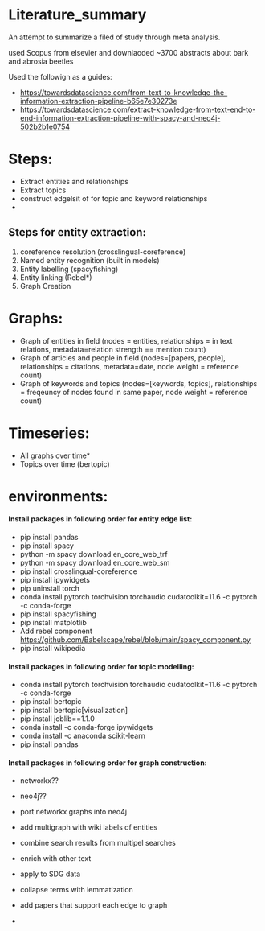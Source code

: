 # Literature_summary
An attempt to summarize a filed of study through meta analysis.

used Scopus from elsevier and downlaoded ~3700 abstracts about bark and abrosia beetles

Used the followign as a guides:
- https://towardsdatascience.com/from-text-to-knowledge-the-information-extraction-pipeline-b65e7e30273e
- https://towardsdatascience.com/extract-knowledge-from-text-end-to-end-information-extraction-pipeline-with-spacy-and-neo4j-502b2b1e0754

# Steps:
- Extract entities and relationships 
- Extract topics
- construct edgelsit of for topic and keyword relationships
- 

## Steps for entity extraction:
1. coreference resolution (crosslingual-coreference)
2. Named entity recognition (built in models)
3. Entity labelling (spacyfishing)
4. Entity linking (Rebel*)
5. Graph Creation

# Graphs:
- Graph of entities in field (nodes = entities, relationships = in text relations, metadata=relation strength == mention count)
- Graph of articles and people in field (nodes=[papers, people], relationships = citations, metadata=date, node weight = reference count)
- Graph of keywords and topics  (nodes=[keywords, topics], relationships = freqeuncy of nodes found in same paper, node weight = reference count)

# Timeseries:
- All graphs over time*
- Topics over time (bertopic)

# environments:

#### Install packages in following order for entity edge list:
- pip install pandas
- pip install spacy
- python -m spacy download en_core_web_trf
- python -m spacy download en_core_web_sm
- pip install crosslingual-coreference
- pip install ipywidgets
- pip uninstall torch
- conda install pytorch torchvision torchaudio cudatoolkit=11.6 -c pytorch -c conda-forge
- pip install spacyfishing
- pip install matplotlib
- Add rebel component https://github.com/Babelscape/rebel/blob/main/spacy_component.py
- pip install wikipedia

#### Install packages in following order for topic modelling:
- conda install pytorch torchvision torchaudio cudatoolkit=11.6 -c pytorch -c conda-forge
- pip install bertopic
- pip install bertopic[visualization]
- pip install joblib==1.1.0
- conda install -c conda-forge ipywidgets
- conda install -c anaconda scikit-learn
- pip install pandas

#### Install packages in following order for graph construction:
- networkx??
- neo4j??

- port networkx graphs into neo4j
- add multigraph with wiki labels of entities
- combine search results from multipel searches
- enrich with other text
- apply to SDG data
- collapse terms with lemmatization
- add papers that support each edge to graph
- 